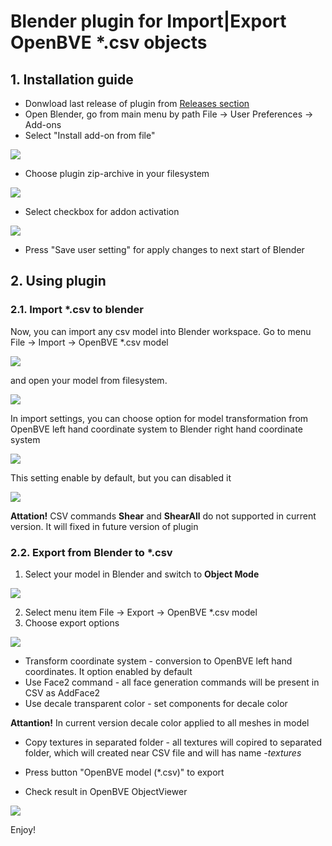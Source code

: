 # Blender plugin for Import|Export OpenBVE *.csv objects

## 1. Installation guide

* Donwload last release of plugin from [Releases section](https://github.com/maisvendoo/blenderCSV/releases)
* Open Blender, go from main menu by path File -> User Preferences -> Add-ons
* Select "Install add-on from file"

![](https://habrastorage.org/webt/kc/y4/dv/kcy4dvv4t-prv5ax-hy_lxahehk.png)

* Choose plugin zip-archive in your filesystem

![](https://habrastorage.org/webt/rf/wj/lr/rfwjlruesl3vqjtrovo7tpnzlcg.png)

* Select checkbox for addon activation

![](https://habrastorage.org/webt/zp/le/pb/zplepbd5-2yii9zd7mzqsszmqow.png)

* Press "Save user setting" for apply changes to next start of Blender

## 2. Using plugin

### 2.1. Import *.csv to blender

Now, you can import any csv model into Blender workspace. Go to menu File -> Import -> OpenBVE *.csv model

![](https://habrastorage.org/webt/oz/wl/wo/ozwlwoh7nv55fjng8zjg6imq08q.png)

and open your model from filesystem.

![](https://habrastorage.org/webt/lj/ok/vh/ljokvh3odnpolo2z7mcqbfmyxo8.png)

In import settings, you can choose option for model transformation from OpenBVE left hand coordinate system to Blender right hand coordinate system

![](https://habrastorage.org/webt/kw/9g/qn/kw9gqnkbrcd9hpkk6s-asdvre1a.png)

This setting enable by default, but you can disabled it

![](https://habrastorage.org/webt/js/y6/qu/jsy6qumzoanb66n0hq_6e0zifee.png)

**Attation!** CSV commands **Shear** and **ShearAll** do not supported in current version. It will fixed in future version of plugin

### 2.2. Export from Blender to *.csv

1. Select your model in Blender and switch to **Object Mode**

![](https://habrastorage.org/webt/n1/ok/dp/n1okdpwjr9d6i5r0e8x_ux_hggk.png)

2. Select menu item File -> Export -> OpenBVE *.csv model
3. Choose export options

![](https://habrastorage.org/webt/lf/x_/1h/lfx_1hv9cbinoy2xzid0d_ycziy.png)

* Transform coordinate system - conversion to OpenBVE left hand coordinates. It option enabled by default
* Use Face2 command - all face generation commands will be present in CSV as AddFace2
* Use decale transparent color - set components for decale color

**Attantion!** In current version decale color applied to all meshes in model

* Copy textures in separated folder - all textures will copired to separated folder, which will created near CSV file and will has name *<model file name>-textures*

* Press button "OpenBVE model (*.csv)" to export
* Check result in OpenBVE ObjectViewer

![](https://habrastorage.org/webt/-v/no/ix/-vnoixjsdb-jnyzgve0usawv0he.png)

Enjoy!










